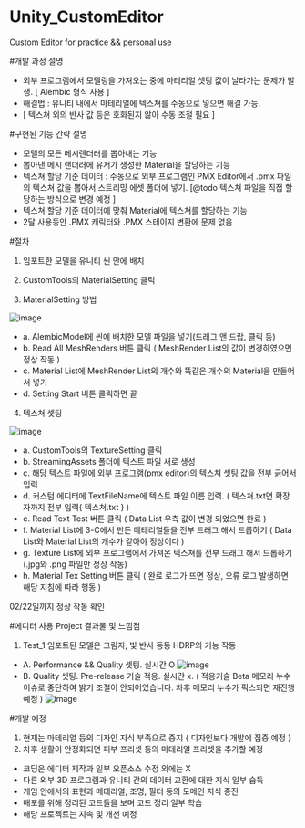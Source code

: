 # Unity_CustomEditor
 Custom Editor for practice &amp;&amp; personal use

#개발 과정 설명
- 외부 프로그램에서 모델링을 가져오는 중에 마테리얼 셋팅 값이 날라가는 문제가 발생. [ Alembic 형식 사용 ]
- 해결법 : 유니티 내에서 마테리얼에 텍스쳐를 수동으로 넣으면 해결 가능.
- [ 텍스쳐 외의 반사 값 등은 호화된지 않아 수동 조절 필요 ]

#구현된 기능 간략 설명
- 모델의 모든 메시렌더러를 뽑아내는 기능
- 뽑아낸 메시 랜더러에 유저가 생성한 Material을 할당하는 기능
- 텍스쳐 할당 기준 데이터 : 수동으로 외부 프로그램인 PMX Editor에서 .pmx 파일의 텍스쳐 값을 뽑아서 스트리밍 에셋 폴더에 넣기. 
[@todo 텍스쳐 파일을 직접 할당하는 방식으로 변경 예정 ]
- 텍스쳐 할당 기준 데이터에 맞춰 Material에 텍스쳐를 할당하는 기능
- 2달 사용동안 .PMX 캐릭터와 .PMX 스테이지 변환에 문제 없음

#절차

1. 임포트한 모델을 유니티 씬 안에 배치
2. CustomTools의 MaterialSetting 클릭

3. MaterialSetting 방법

![image](https://user-images.githubusercontent.com/66342017/220447135-62189382-7f62-4ca3-bf42-d78a031f5746.png)


* a. AlembicModel에 씬에 배치한 모델 파일을 넣기(드래그 앤 드랍, 클릭 등)
* b. Read All MeshRenders 버튼 클릭 ( MeshRender List의 값이 변경하였으면 정상 작동 )
* c. Material List에  MeshRender List의 개수와 똑같은 개수의 Material을 만들어서 넣기
* d. Setting Start 버튼 클릭하면 끝

4. 텍스쳐 셋팅

![image](https://user-images.githubusercontent.com/66342017/220449378-69bc629f-4e22-4634-abff-825c8cc39be5.png)

* a. CustomTools의 TextureSetting 클릭
* b. StreamingAssets 폴더에 텍스트 파일 새로 생성
* c. 해당 텍스트 파일에 외부 프로그램(pmx editor)의 텍스쳐 셋팅 값을 전부 긁어서 입력 
* d. 커스텀 에디터에 TextFileName에 텍스트 파일 이름 입력. ( 텍스쳐.txt면 확장자까지 전부 입력{ 텍스쳐.txt } )
* e. Read Text Test 버튼 클릭 ( Data List 우측 값이 변경 되었으면 완료 )
* f. Material List에 3-C에서 만든 메테리얼들을 전부 드래그 해서 드롭하기 ( Data List와 Material List의 개수가 같아야 정상이다 )
* g. Texture List에 외부 프로그램에서 가져온 텍스쳐를 전부 드래그 해서 드롭하기 (.jpg와 .png 파일만 정상 작동)
* h. Material Tex Setting 버튼 클릭 ( 완료 로그가 뜨면 정상, 오류 로그 발생하면 해당 지침에 따라 행동 )

02/22일까지 정상 작동 확인

#에디터 사용 Project 결과물 및 느낌점
1. Test_1 임포트된 모델은 그림자, 빛 반사 등등 HDRP의  기능 작동 
* A. Performance && Quality 셋팅. 실시간 O
![image](https://user-images.githubusercontent.com/66342017/204307961-8a6ccdcb-2e12-40a7-8414-a6514d0d42af.png)
* B. Quality 셋팅. Pre-release 기술 적용. 실시간 x. ( 적용기술 Beta 메모리 누수 이슈로 중단하여 밝기 조절이 안되어있습니다. 차후 메모리 누수가 픽스되면 재진행 예정 )
![image](https://user-images.githubusercontent.com/66342017/204301894-914c2ba1-d9c2-463a-9055-4c66d93d7841.png)

#개발 예정
1. 현재는 마테리얼 등의 디자인 지식 부족으로 중지 { 디자인보다 개발에 집중 예정 }
2. 차후 생활이 안정화되면 피부 프리셋 등의 마테리얼 프리셋을 추가할 예정

* 코딩은 에디터 제작과 일부 오픈소스 수정 외에는 X
* 다른 외부 3D 프로그램과 유니티 간의 데이터 교환에 대한 지식 일부 습득
* 게임 안에서의 표현과 메테리얼, 조명, 필터 등의 도메인 지식 증진
* 배포를 위해 정리된 코드들을 보며 코드 정리 일부 학습
* 해당 프로젝트는 지속 및 개선 예정
